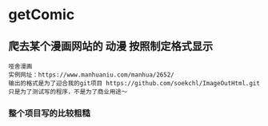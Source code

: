 # getComic

## 爬去某个漫画网站的 动漫 按照制定格式显示
    哑舍漫画
    实例网址：https://www.manhuaniu.com/manhua/2652/
    输出的格式是为了迎合我的git项目 https://github.com/soekchl/ImageOutHtml.git
    只是为了测试写的程序，不是为了商业用途～

### 整个项目写的比较粗糙
